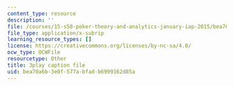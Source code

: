 ```yaml
---
content_type: resource
description: ''
file: /courses/15-s50-poker-theory-and-analytics-january-iap-2015/bea70a6b3e0f577abfadb6999162d85a_LCoPLFaeq0U.vtt
file_type: application/x-subrip
learning_resource_types: []
license: https://creativecommons.org/licenses/by-nc-sa/4.0/
ocw_type: OCWFile
resourcetype: Other
title: 3play caption file
uid: bea70a6b-3e0f-577a-bfad-b6999162d85a
---
```

